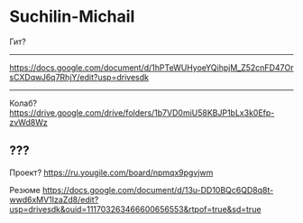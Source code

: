 # Suchilin-Michail
Гит? 
____
https://docs.google.com/document/d/1hPTeWUHyoeYQihpjM_Z52cnFD47OrsCXDqwJ6q7RhjY/edit?usp=drivesdk
____
Колаб? 
https://drive.google.com/drive/folders/1b7VD0miU58KBJP1bLx3k0Efp-zvWd8Wz
## ??? 
Проект? 
https://ru.yougile.com/board/npmqx9pgvjwm 

Резюме
https://docs.google.com/document/d/13u-DD10BQc6QD8q8t-wwd6xMV1IzaZd8/edit?usp=drivesdk&ouid=111703263466600656553&rtpof=true&sd=true
